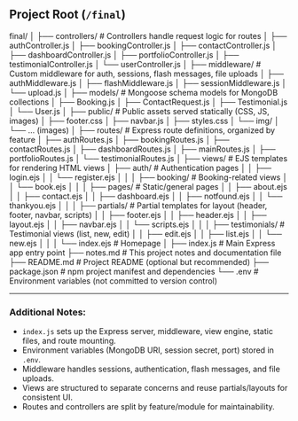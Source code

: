 ## Project Root (`/final`)

final/
│
├── controllers/ # Controllers handle request logic for routes
│ ├── authController.js
│ ├── bookingController.js
│ ├── contactController.js
│ ├── dashboardController.js
│ ├── portfolioController.js
│ ├── testimonialController.js
│ └── userController.js
│
├── middleware/ # Custom middleware for auth, sessions, flash messages, file uploads
│ ├── authMiddleware.js
│ ├── flashMiddleware.js
│ ├── sessionMiddleware.js
│ └── upload.js
│
├── models/ # Mongoose schema models for MongoDB collections
│ ├── Booking.js
│ ├── ContactRequest.js
│ ├── Testimonial.js
│ └── User.js
│
├── public/ # Public assets served statically (CSS, JS, images)
│ ├── footer.css
│ ├── navbar.js
│ ├── styles.css
│ └── img/
│ └── ... (images)
│
├── routes/ # Express route definitions, organized by feature
│ ├── authRoutes.js
│ ├── bookingRoutes.js
│ ├── contactRoutes.js
│ ├── dashboardRoutes.js
│ ├── mainRoutes.js
│ ├── portfolioRoutes.js
│ └── testimonialRoutes.js
│
├── views/ # EJS templates for rendering HTML views
│ ├── auth/ # Authentication pages
│ │ ├── login.ejs
│ │ └── register.ejs
│ │
│ ├── booking/ # Booking-related views
│ │ └── book.ejs
│ │
│ ├── pages/ # Static/general pages
│ │ ├── about.ejs
│ │ ├── contact.ejs
│ │ ├── dashboard.ejs
│ │ ├── notfound.ejs
│ │ └── thankyou.ejs
│ │
│ ├── partials/ # Partial templates for layout (header, footer, navbar, scripts)
│ │ ├── footer.ejs
│ │ ├── header.ejs
│ │ ├── layout.ejs
│ │ ├── navbar.ejs
│ │ └── scripts.ejs
│ │
│ ├── testimonials/ # Testimonial views (list, new, edit)
│ │ ├── edit.ejs
│ │ ├── list.ejs
│ │ └── new.ejs
│ │
│ └── index.ejs # Homepage
│
├── index.js # Main Express app entry point
├── notes.md # This project notes and documentation file
├── README.md # Project README (optional but recommended)
├── package.json # npm project manifest and dependencies
└── .env # Environment variables (not committed to version control)


---

### Additional Notes:
- `index.js` sets up the Express server, middleware, view engine, static files, and route mounting.
- Environment variables (MongoDB URI, session secret, port) stored in `.env`.
- Middleware handles sessions, authentication, flash messages, and file uploads.
- Views are structured to separate concerns and reuse partials/layouts for consistent UI.
- Routes and controllers are split by feature/module for maintainability.


